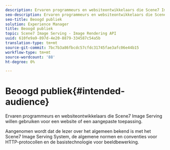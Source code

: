 ```yaml
---
description: Ervaren programmeurs en websiteontwikkelaars die Scene7 Image Serving willen gebruiken voor een website of een aangepaste toepassing.
seo-description: Ervaren programmeurs en websiteontwikkelaars die Scene7 Image Serving willen gebruiken voor een website of een aangepaste toepassing.
seo-title: Beoogd publiek
solution: Experience Manager
title: Beoogd publiek
topic: Scene7 Image Serving - Image Rendering API
uuid: 610fe9a9-897d-4e20-8879-334587c54a5b
translation-type: tm+mt
source-git-commit: 7bc7b3a86fbcdc57cfdc31745fae3afc06e44b15
workflow-type: tm+mt
source-wordcount: '88'
ht-degree: 0%

---
```



# Beoogd publiek{#intended-audience}

Ervaren programmeurs en websiteontwikkelaars die Scene7 Image Serving willen gebruiken voor een website of een aangepaste toepassing.

Aangenomen wordt dat de lezer over het algemeen bekend is met het Scene7 Image Serving System, de algemene normen en conventies voor HTTP-protocollen en de basistechnologie voor beeldbewerking.
